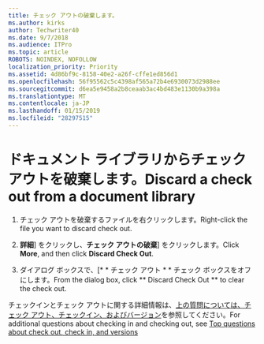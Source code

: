 ```yaml
---
title: チェック アウトの破棄します。
ms.author: kirks
author: Techwriter40
ms.date: 9/7/2018
ms.audience: ITPro
ms.topic: article
ROBOTS: NOINDEX, NOFOLLOW
localization_priority: Priority
ms.assetid: 4d86bf9c-8158-40e2-a26f-cffe1ed856d1
ms.openlocfilehash: 56f95562c5c4398af565a72b4e6930073d2988ee
ms.sourcegitcommit: d6ea5e9458a2b8ceaab3ac4bd483e1130b9a398a
ms.translationtype: MT
ms.contentlocale: ja-JP
ms.lasthandoff: 01/15/2019
ms.locfileid: "28297515"
---
```

# <a name="discard-a-check-out-from-a-document-library"></a><span data-ttu-id="c0193-102">ドキュメント ライブラリからチェック アウトを破棄します。</span><span class="sxs-lookup"><span data-stu-id="c0193-102">Discard a check out from a document library</span></span>

1. <span data-ttu-id="c0193-103">チェック アウトを破棄するファイルを右クリックします。</span><span class="sxs-lookup"><span data-stu-id="c0193-103">Right-click the file you want to discard check out.</span></span>
    
2. <span data-ttu-id="c0193-104">**詳細**] をクリックし、**チェック アウトの破棄**] をクリックします。</span><span class="sxs-lookup"><span data-stu-id="c0193-104">Click **More**, and then click **Discard Check Out**.</span></span> 
    
3. <span data-ttu-id="c0193-105">ダイアログ ボックスで、[\* \* チェック アウト \* \* チェック ボックスをオフにします。</span><span class="sxs-lookup"><span data-stu-id="c0193-105">From the dialog box, click \*\* Discard Check Out \*\* to clear the check out.</span></span> 
    
<span data-ttu-id="c0193-106">チェックインとチェック アウトに関する詳細情報は、[上の質問については、チェック アウト、チェックイン、およびバージョン](https://go.microsoft.com/fwlink/?linkid=2018786)を参照してください。</span><span class="sxs-lookup"><span data-stu-id="c0193-106">For additional questions about checking in and checking out, see [Top questions about check out, check in, and versions](https://go.microsoft.com/fwlink/?linkid=2018786)</span></span>
  

